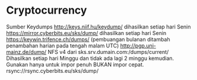 # Cryptocurrency
Sumber Keydumps http://keys.niif.hu/keydump/ dihasilkan setiap hari Senin https://mirror.cyberbits.eu/sks/dump/ dihasilkan setiap hari Senin https://keywin.trifence.ch/dumps/ (pembuangan bulanan ditambah penambahan harian pada tengah malam UTC) http://pgp.uni-mainz.de/dump/ NFS v4 dari sks.srv.dumain.com:/dumps/current/ Dihasilkan setiap hari Minggu dan tidak ada lagi 2 minggu kemudian. Gunakan hanya untuk impor penuh BUKAN impor cepat. rsync://rsync.cyberbits.eu/sks/dump/
